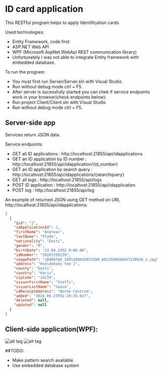 # ID card application
This RESTful program helps to apply Identification cards

Used technologies:
* Entity Framework, code first
* ASP.NET Web API
* WPF (Microsoft.AspNet.WebApi REST communication library)
* Unfortunately I was not able to integrate Entity framework with embedded database.

To run the program:
* You must first run Server/Server.sln with Visual Studio.
* Run without debug mode ctrl + F5.
* After server is sucessfully started you can chek if service endpoints work in your browser(check endpoints below):
* Run project Client/Client.sln with Visual Studio
* Run without debug mode ctrl + F5.


## Server-side app
Services return JSON data.

Service endpoints:
* GET all ID applications : http://localhost:21855/api/idapplications
* GET an ID application by ID number : http://localhost:21855/api/idapplication/{id_number}
* GET an ID application by search query : http://localhost:21855/api/idapplications/{searchquery}
* GET all logs : http://localhost:21855/api/logs
* POST ID application : http://localhost:21855/api/idapplication
* POST log : http://localhost:21855/api/log

An example of returned JSON using GET method on URL http://localhost:21855/api/idapplications:

```json
[
  {
    "$id": "2",
    "idApplicationId": 2,
    "firstName": "Andreas",
    "lastName": "Plado",
    "nationality": "Eesti",
    "gender": "M",
    "birthDate": "23.04.1992 0:00.00",
    "idNumber": "39207250239",
    "imagePath": "10400760_1091180020925589_8023189696647230026_n.jpg",
    "address": "Hooldekodu tee 2",
    "county": "Eesti",
    "country": "Harju",
    "zipCode": "10139",
    "issuerFirstName": "Steffi",
    "issuerLastName": "Saava",
    "idReceiptAddress": "Norde Centrum",
    "added": "2016-06-23T01:30:35.817",
    "deleted": null,
    "updated": null
  }
]
```

## Client-side application(WPF):
![alt tag](http://phonewe.freeiz.com/IDApplicationApplying.png)
![alt tag](http://phonewe.freeiz.com/IDApplicationViewing.png)

##TODO:
* Make pattern search available
* Use embedded database system
